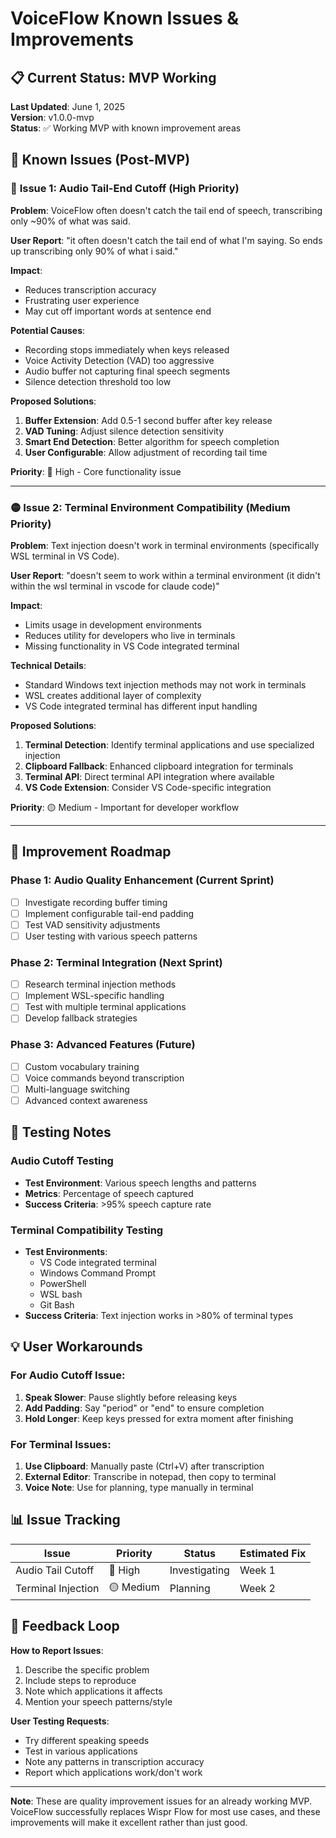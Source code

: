 # VoiceFlow Known Issues & Improvements

## 📋 Current Status: MVP Working

**Last Updated**: June 1, 2025  
**Version**: v1.0.0-mvp  
**Status**: ✅ Working MVP with known improvement areas

## 🔧 Known Issues (Post-MVP)

### 🔴 **Issue 1: Audio Tail-End Cutoff** (High Priority)

**Problem**: VoiceFlow often doesn't catch the tail end of speech, transcribing only ~90% of what was said.

**User Report**: "it often doesn't catch the tail end of what I'm saying. So ends up transcribing only 90% of what i said."

**Impact**: 
- Reduces transcription accuracy
- Frustrating user experience
- May cut off important words at sentence end

**Potential Causes**:
- Recording stops immediately when keys released
- Voice Activity Detection (VAD) too aggressive
- Audio buffer not capturing final speech segments
- Silence detection threshold too low

**Proposed Solutions**:
1. **Buffer Extension**: Add 0.5-1 second buffer after key release
2. **VAD Tuning**: Adjust silence detection sensitivity
3. **Smart End Detection**: Better algorithm for speech completion
4. **User Configurable**: Allow adjustment of recording tail time

**Priority**: 🔴 High - Core functionality issue

---

### 🟡 **Issue 2: Terminal Environment Compatibility** (Medium Priority)

**Problem**: Text injection doesn't work in terminal environments (specifically WSL terminal in VS Code).

**User Report**: "doesn't seem to work within a terminal environment (it didn't within the wsl terminal in vscode for claude code)"

**Impact**:
- Limits usage in development environments
- Reduces utility for developers who live in terminals
- Missing functionality in VS Code integrated terminal

**Technical Details**:
- Standard Windows text injection methods may not work in terminals
- WSL creates additional layer of complexity
- VS Code integrated terminal has different input handling

**Proposed Solutions**:
1. **Terminal Detection**: Identify terminal applications and use specialized injection
2. **Clipboard Fallback**: Enhanced clipboard integration for terminals
3. **Terminal API**: Direct terminal API integration where available
4. **VS Code Extension**: Consider VS Code-specific integration

**Priority**: 🟡 Medium - Important for developer workflow

---

## 🚀 Improvement Roadmap

### **Phase 1: Audio Quality Enhancement** (Current Sprint)
- [ ] Investigate recording buffer timing
- [ ] Implement configurable tail-end padding
- [ ] Test VAD sensitivity adjustments
- [ ] User testing with various speech patterns

### **Phase 2: Terminal Integration** (Next Sprint)
- [ ] Research terminal injection methods
- [ ] Implement WSL-specific handling
- [ ] Test with multiple terminal applications
- [ ] Develop fallback strategies

### **Phase 3: Advanced Features** (Future)
- [ ] Custom vocabulary training
- [ ] Voice commands beyond transcription
- [ ] Multi-language switching
- [ ] Advanced context awareness

## 🧪 Testing Notes

### **Audio Cutoff Testing**
- **Test Environment**: Various speech lengths and patterns
- **Metrics**: Percentage of speech captured
- **Success Criteria**: >95% speech capture rate

### **Terminal Compatibility Testing**
- **Test Environments**: 
  - VS Code integrated terminal
  - Windows Command Prompt
  - PowerShell
  - WSL bash
  - Git Bash
- **Success Criteria**: Text injection works in >80% of terminal types

## 💡 User Workarounds

### **For Audio Cutoff Issue**:
1. **Speak Slower**: Pause slightly before releasing keys
2. **Add Padding**: Say "period" or "end" to ensure completion
3. **Hold Longer**: Keep keys pressed for extra moment after finishing

### **For Terminal Issues**:
1. **Use Clipboard**: Manually paste (Ctrl+V) after transcription
2. **External Editor**: Transcribe in notepad, then copy to terminal
3. **Voice Note**: Use for planning, type manually in terminal

## 📊 Issue Tracking

| Issue | Priority | Status | Estimated Fix |
|-------|----------|--------|---------------|
| Audio Tail Cutoff | 🔴 High | Investigating | Week 1 |
| Terminal Injection | 🟡 Medium | Planning | Week 2 |

## 🔄 Feedback Loop

**How to Report Issues**:
1. Describe the specific problem
2. Include steps to reproduce
3. Note which applications it affects
4. Mention your speech patterns/style

**User Testing Requests**:
- Try different speaking speeds
- Test in various applications
- Note any patterns in transcription accuracy
- Report which applications work/don't work

---

**Note**: These are quality improvement issues for an already working MVP. VoiceFlow successfully replaces Wispr Flow for most use cases, and these improvements will make it excellent rather than just good.